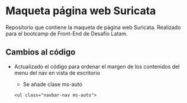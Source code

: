 #  Maqueta página web Suricata

Repositorio que contiene la maqueta de página web Suricata. Realizado para el bootcamp de Front-End de Desafío Latam. 

## Cambios al código

- Actualizado el código para ordenar el margen de los contenidos del menu del nav en vista de escritorio

    - Se añade clase ms-auto

    ```
    <ul class="navbar-nav ms-auto">
    ```